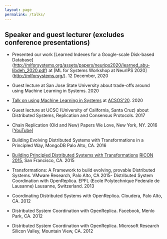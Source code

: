 ```yaml
---
layout: page
permalink: /talks/
---
```


## Speaker and guest lecturer (excludes conference presentations)

- Presented our work [Learned Indexes for a Google-scale Disk-based Database] (http://mlforsystems.org/assets/papers/neurips2020/learned_abu-libdeh_2020.pdf) at [ML for Systems Workshop at NeurIPS 2020] (http://mlforsystems.org/). 12 December, 2020

-   Guest lecture at San Jose State University about trade-offs around using Machine Learning in Systems. 2020

-   [Talk on using Machine Learning in Systems](https://2020.acsos.org/details/acsos-2020-in-practice-track/2/When-to-use-the-golden-hammer-Thinking-about-the-trade-offs-around-using-machine-lea) at [ACSOS'20](https://2020.acsos.org/). 2020

-   Guest lecture at UCSC (University of California, Santa Cruz) about Distributed Systems, Replication and Consensus Protocols. 2017

-   Chain Replication (Old and New) Papers We Love, New York, NY. 2016 [[YouTube](https://www.youtube.com/watch?v=1hDjkV4iFzs)]

-   Building Evolving Distributed Systems with Transformations in a Principled Way, MongoDB Palo Alto, CA. 2016

-   [Building Principled Distributed Systems with Transformations](http://ricon.io/speakers.html#building-principled-distributed-systems-with-transformations) [RICON 2015](http://ricon.io/speakers.html), San Francisco, CA. 2015

-   Transformations: A Framework to build evolving, provable Distributed Systems. VMware Research, Palo Alto, CA 2015-   Distributed System Coordination with OpenReplica. EPFL (Ecole Polytechnique Federale de Lausanne) Lausanne, Switzerland. 2013

-   Coordinating Distributed Systems with OpenReplica. Cloudera, Palo Alto, CA. 2012

-   Distributed System Coordination with OpenReplica. Facebook, Menlo Park, CA. 2012

-   Distributed System Coordination with OpenReplica. Microsoft Research Silicon Valley, Mountain View, CA. 2012
